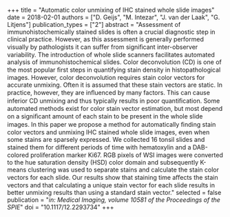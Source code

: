 +++
title = "Automatic color unmixing of IHC stained whole slide images"
date = 2018-02-01
authors = ["D. Geijs", "M. Intezar", "J. van der Laak", "G. Litjens"]
publication_types = ["2"]
abstract = "Assessment of immunohistochemically stained slides is often a crucial diagnostic step in clinical practice. However, as this assessment is generally performed visually by pathologists it can suﬀer from signiﬁcant inter-observer variability. The introduction of whole slide scanners facilitates automated analysis of immunohistochemical slides. Color deconvolution (CD) is one of the most popular ﬁrst steps in quantifying stain density in histopathological images. However, color deconvolution requires stain color vectors for accurate unmixing. Often it is assumed that these stain vectors are static. In practice, however, they are inﬂuenced by many factors. This can cause inferior CD unmixing and thus typically results in poor quantiﬁcation. Some automated methods exist for color stain vector estimation, but most depend on a signiﬁcant amount of each stain to be present in the whole slide images. In this paper we propose a method for automatically ﬁnding stain color vectors and unmixing IHC stained whole slide images, even when some stains are sparsely expressed. We collected 16 tonsil slides and stained them for diﬀerent periods of time with hematoxylin and a DAB-colored proliferation marker Ki67. RGB pixels of WSI images were converted to the hue saturation density (HSD) color domain and subsequently K-means clustering was used to separate stains and calculate the stain color vectors for each slide. Our results show that staining time aﬀects the stain vectors and that calculating a unique stain vector for each slide results in better unmixing results than using a standard stain vector."
selected = false
publication = "*in: Medical Imaging, volume 10581 of the Proceedings of the SPIE*"
doi = "10.1117/12.2293734"
+++

